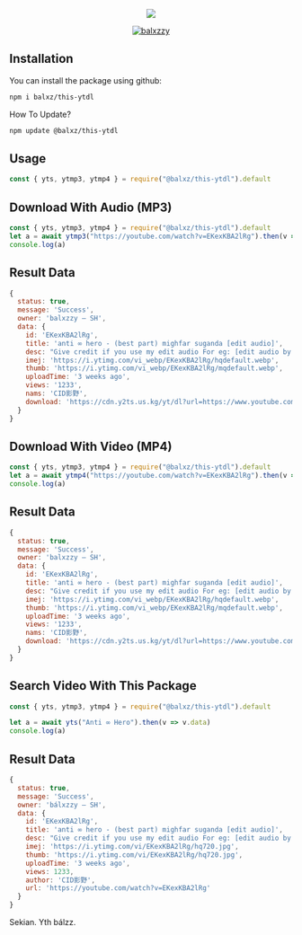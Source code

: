 <p align="center">
<img src="https://files.catbox.moe/mbeerk.jpg"
</p>
<p align="center">
<a href="#"><img title="balxzzy" src="https://img.shields.io/badge/Youtube-Downloder-green?colorA=%23ff0000&colorB=C13584&style=for-the-badge"></a>
</p>


## Installation

You can install the package using github:

```bash
npm i balxz/this-ytdl
```

How To Update?
```bash
npm update @balxz/this-ytdl
```

## Usage

```Javascript
const { yts, ytmp3, ytmp4 } = require("@balxz/this-ytdl").default
```

## Download With Audio (MP3)

```Javascript
const { yts, ytmp3, ytmp4 } = require("@balxz/this-ytdl").default
let a = await ytmp3("https://youtube.com/watch?v=EKexKBA2lRg").then(v => v.data)
console.log(a)
```
## Result Data
```javascript
{
  status: true,
  message: 'Success',
  owner: 'balxzzy — SH',
  data: {
    id: 'EKexKBA2lRg',
    title: 'anti ∞ hero - (best part) mighfar suganda [edit audio]',
    desc: "Give credit if you use my edit audio For eg: [edit audio by @Cidkageno Editz Subscribe For more audio edit's   ...",
    imej: 'https://i.ytimg.com/vi_webp/EKexKBA2lRg/hqdefault.webp',
    thumb: 'https://i.ytimg.com/vi_webp/EKexKBA2lRg/mqdefault.webp',
    uploadTime: '3 weeks ago',
    views: '1233',
    nams: 'CID影野',
    download: 'https://cdn.y2ts.us.kg/yt/dl?url=https://www.youtube.com/watch?v=EKexKBA2lRg&type=audio'
  }
}
```

## Download With Video (MP4) 

```Javascript
const { yts, ytmp3, ytmp4 } = require("@balxz/this-ytdl").default
let a = await ytmp4("https://youtube.com/watch?v=EKexKBA2lRg").then(v => v.data)
console.log(a)
```
## Result Data
```javascript
{
  status: true,
  message: 'Success',
  owner: 'balxzzy — SH',
  data: {
    id: 'EKexKBA2lRg',
    title: 'anti ∞ hero - (best part) mighfar suganda [edit audio]',
    desc: "Give credit if you use my edit audio For eg: [edit audio by @Cidkageno Editz Subscribe For more audio edit's   ...",
    imej: 'https://i.ytimg.com/vi_webp/EKexKBA2lRg/hqdefault.webp',
    thumb: 'https://i.ytimg.com/vi_webp/EKexKBA2lRg/mqdefault.webp',
    uploadTime: '3 weeks ago',
    views: '1233',
    nams: 'CID影野',
    download: 'https://cdn.y2ts.us.kg/yt/dl?url=https://www.youtube.com/watch?v=EKexKBA2lRg&type=video'
  }
}
```

## Search Video With This Package

```Javascript
const { yts, ytmp3, ytmp4 } = require("@balxz/this-ytdl").default

let a = await yts("Anti ∞ Hero").then(v => v.data)
console.log(a)
```
## Result Data
```javascript
{
  status: true,
  message: 'Success',
  owner: 'bálxzzy — SH',
  data: {
    id: 'EKexKBA2lRg',
    title: 'anti ∞ hero - (best part) mighfar suganda [edit audio]',
    desc: "Give credit if you use my edit audio For eg: [edit audio by @Cidkageno Editz Subscribe For more audio edit's   ...",
    imej: 'https://i.ytimg.com/vi/EKexKBA2lRg/hq720.jpg',
    thumb: 'https://i.ytimg.com/vi/EKexKBA2lRg/hq720.jpg',
    uploadTime: '3 weeks ago',
    views: 1233,
    author: 'CID影野',
    url: 'https://youtube.com/watch?v=EKexKBA2lRg'
  }
}
```



Sekian. Yth bálzz.
